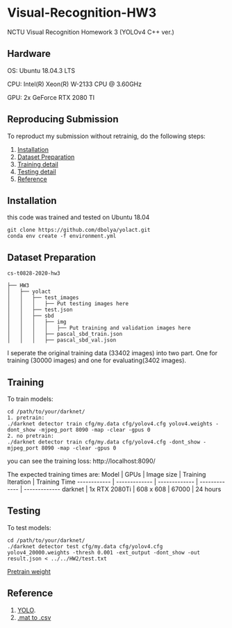 # Visual-Recognition-HW3
NCTU Visual Recognition Homework 3 (YOLOv4 C++ ver.)

## Hardware
OS: Ubuntu 18.04.3 LTS

CPU: Intel(R) Xeon(R) W-2133 CPU @ 3.60GHz

GPU: 2x GeForce RTX 2080 TI

## Reproducing Submission
To reproduct my submission without retrainig, do the following steps:
1. [Installation](#installation)
2. [Dataset Preparation](#Dataset-Preparation)
3. [Training detail](#Training)
4. [Testing detail](#Testing)
5. [Reference](#Reference)

## Installation

this code was trained and tested on Ubuntu 18.04

```
git clone https://github.com/dbolya/yolact.git
conda env create -f environment.yml

```

## Dataset Preparation
```
cs-t0828-2020-hw3

├── HW3
│   ├── yolact 
│   │   ├── test_images
│   │   │   ├── Put testing images here
│   │   ├── test.json
│   │   ├── sbd
│   │   │   ├── img
│   │   │   │   ├── Put training and validation images here
│   │   │   ├── pascal_sbd_train.json
│   │   │   ├── pascal_sbd_val.json

```
I seperate the original training data (33402 images) into two part. One for training (30000 images) and one for evaluating(3402 images). 

## Training
To train models:

```
cd /path/to/your/darknet/
1. pretrain:
./darknet detector train cfg/my.data cfg/yolov4.cfg yolov4.weights -dont_show -mjpeg_port 8090 -map -clear -gpus 0
2. no pretrain:
./darknet detector train cfg/my.data cfg/yolov4.cfg -dont_show -mjpeg_port 8090 -map -clear -gpus 0
```

you can see the training loss: http://localhost:8090/

The expected training times are:
Model | GPUs | Image size | Training Iteration | Training Time
------------ | ------------- | ------------- | ------------- | -------------
darknet | 1x RTX 2080Ti | 608 x 608 | 67000 | 24 hours


## Testing
To test models:

```
cd /path/to/your/darknet/
./darknet detector test cfg/my.data cfg/yolov4.cfg yolov4_20000.weights -thresh 0.001 -ext_output -dont_show -out result.json < ../../HW2/test.txt
```
[Pretrain weight](https://drive.google.com/file/d/1tMZML34PD7cvxMz7SpKit_nNA5FgVj-h/view?usp=sharing)

## Reference
1. [YOLO](https://github.com/AlexeyAB/darknet).
2. [.mat to .csv](https://github.com/pavitrakumar78/Street-View-House-Numbers-SVHN-Detection-and-Classification-using-CNN/blob/master/construct_datasets.py)
